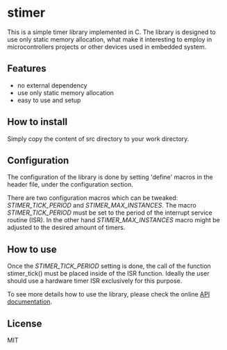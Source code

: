 stimer
======

This is a simple timer library implemented in C. The library is designed to use only static
memory allocation, what make it interesting to employ in microcontrollers projects or other
devices used in embedded system.


Features
---

* no external dependency
* use only static memory allocation
* easy to use and setup


How to install
---

Simply copy the content of src directory to your work directory.


Configuration
---

The configuration of the library is done by setting 'define' macros in the header file,
under the configuration section.

There are two configuration macros which can be tweaked: *STIMER_TICK_PERIOD* and
*STIMER_MAX_INSTANCES*. The macro *STIMER_TICK_PERIOD* must be set to the period of
the interrupt service routine (ISR). In the other hand *STIMER_MAX_INSTANCES* macro
might be adjusted to the desired amount of timers.


How to use
---

Once the *STIMER_TICK_PERIOD* setting is done, the call of the function stimer_tick()
must be placed inside of the ISR function. Ideally the user should use a hardware timer
ISR exclusively for this purpose.

To see more details how to use the library, please check the online [API documentation](http://ricardocrudo.github.io/stimer).


License
---

MIT
